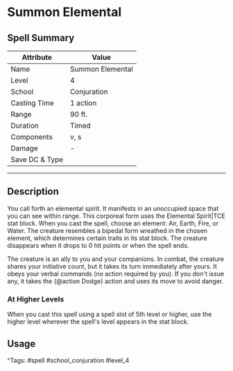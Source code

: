 # Summon Elemental

## Spell Summary

| Attribute        | Value                  |
|------------------|------------------------|
| Name             | Summon Elemental                 |
| Level            | 4                |
| School           | Conjuration          |
| Casting Time     | 1 action              |
| Range            | 90 ft.            |
| Duration         | Timed             |
| Components       | v, s             |
| Damage           | -               |
| Save DC & Type   |              |

---

## Description

You call forth an elemental spirit. It manifests in an unoccupied space that you can see within range. This corporeal form uses the Elemental Spirit|TCE stat block. When you cast the spell, choose an element: Air, Earth, Fire, or Water. The creature resembles a bipedal form wreathed in the chosen element, which determines certain traits in its stat block. The creature disappears when it drops to 0 hit points or when the spell ends.

The creature is an ally to you and your companions. In combat, the creature shares your initiative count, but it takes its turn immediately after yours. It obeys your verbal commands (no action required by you). If you don't issue any, it takes the {@action Dodge} action and uses its move to avoid danger.

### At Higher Levels
When you cast this spell using a spell slot of 5th level or higher, use the higher level wherever the spell's level appears in the stat block.

## Usage


^Tags: #spell #school_conjuration #level_4
